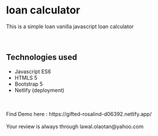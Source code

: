 # loan calculator </br>
This is a simple loan vanilla javascript loan calculator </br>
</br>
</br>
## Technologies used 
- Javascript ES6 </br>
- HTMLS 5 </br>
- Bootstrap 5 </br>
- Netlify (deployment)</br>
</br>
</br>
Find Demo here : https://gifted-rosalind-d06392.netlify.app/ </br>
</br>
Your review is always through lawal.olaotan@yahoo.com
